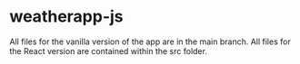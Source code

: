 # weatherapp-js

All files for the vanilla version of the app are in the main branch.
All files for the React version are contained within the src folder.
